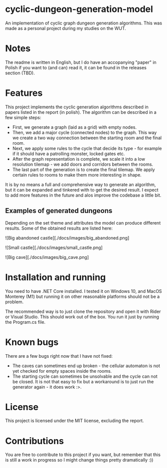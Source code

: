 # cyclic-dungeon-generation-model

An implementation of cyclic graph dungeon generation algorithms.
This was made as a personal project during my studies on the WUT.

# Notes

The readme is written in English, but I do have an accopanying "paper" in Polish if you want to (and can) read it,
it can be found in the releases section (TBD).

# Features

This project implements the cyclic generation algorithms described in papers listed in the report (in polish).
The algorithm can be described in a few simple steps:
- First, we generate a graph (laid as a grid) with empty nodes.
- Then, we add a major cycle (connected nodes) to the graph. This way we create a two way connection between the starting room and the final room.
- Next, we apply some rules to the cycle that decide its type - for example if it should have a patrolling monster, locked gates etc.
- After the graph representation is complete, we scale it into a low resolution tilemap - we add doors and corridors between the rooms.
- The last part of the generation is to create the final tilemap. We apply certain rules to rooms to make them more interesting in shape.

It is by no means a full and comprehensive way to generate an algorithm, but it can be expanded and tinkered with to get the desired result.
I expect to add more features in the future and alos improve the codebase a little bit.

## Examples of generated dungeons

Depending on the set theme and attributes the model can produce different results.
Some of the obtained results are listed here:

![Big abandoned castle][./docs/images/big_abandoned.png]

![Small castle][./docs/images/small_castle.png]

![Big cave][./docs/images/big_cave.png]

# Installation and running

You need to have .NET Core installed. I tested it on Windows 10, 
and MacOS Monterey (M1) but running it on other reasonable platforms should not be a problem.

The recommended way is to just clone the repository and open it with Rider or Visual Studio. This should work out of the box.
You run it just by running the Program.cs file.

# Known bugs

There are a few bugs right now that I have not fixed:
- The caves can sometimes end up broken - the cellular automaton is not yet checked for empty spaces inside the rooms.
- The starting cycle can sometimes be unsolvable and the cycle can not be closed. It is not that easy to fix but a workaround is to just run the generator again - it does work :>.

# License

This project is licensed under the MIT license, excluding the report.

# Contributions

You are free to contribute to this project if you want, but remember that this is still a work in progress so I might change things pretty dramatically :))
